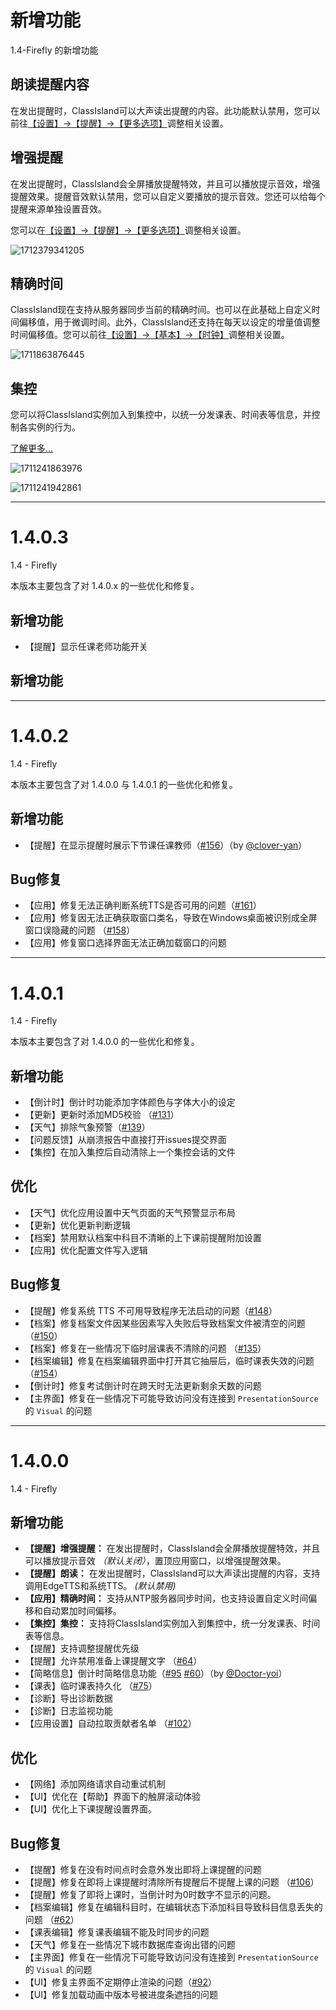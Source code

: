 # 新增功能

1.4-Firefly 的新增功能

## 朗读提醒内容

在发出提醒时，ClassIsland可以大声读出提醒的内容。此功能默认禁用，您可以前往[【设置】->【提醒】->【更多选项】](ci://app/settings/notification)调整相关设置。

## 增强提醒

在发出提醒时，ClassIsland会全屏播放提醒特效，并且可以播放提示音效，增强提醒效果。提醒音效默认禁用，您可以自定义要播放的提示音效。您还可以给每个提醒来源单独设置音效。

您可以在[【设置】->【提醒】->【更多选项】](ci://app/settings/notification)调整相关设置。

![1712379341205](pack://application:,,,/ClassIsland;component/Assets/Documents/image/ChangeLog/1712379341205.png)

## 精确时间

ClassIsland现在支持从服务器同步当前的精确时间。也可以在此基础上自定义时间偏移值，用于微调时间。此外，ClassIsland还支持在每天以设定的增量值调整时间偏移值。您可以前往[【设置】->【基本】->【时钟】](ci://app/settings/general)调整相关设置。

![1711863876445](pack://application:,,,/ClassIsland;component/Assets/Documents/image/ChangeLog/1711863876445.png)

## 集控

您可以将ClassIsland实例加入到集控中，以统一分发课表、时间表等信息，并控制各实例的行为。

[了解更多…](https://classisland-docs.readthedocs.io/zh-cn/latest/management/)

![1711241863976](pack://application:,,,/ClassIsland;component/Assets/Documents/image/ChangeLog/1711241863976.png)

![1711241942861](pack://application:,,,/ClassIsland;component/Assets/Documents/image/ChangeLog/1711241942861.png)


***

# 1.4.0.3


1.4 - Firefly

本版本主要包含了对 1.4.0.x 的一些优化和修复。

## 新增功能
- 【提醒】显示任课老师功能开关

## 新增功能

***


# 1.4.0.2

1.4 - Firefly

本版本主要包含了对 1.4.0.0 与 1.4.0.1 的一些优化和修复。

## 新增功能
- 【提醒】在显示提醒时展示下节课任课教师（[#156](https://github.com/ClassIsland/ClassIsland/pull/156)）（by [@clover-yan](https://github.com/clover-yan)）

## Bug修复
- 【应用】修复无法正确判断系统TTS是否可用的问题（[#161](https://github.com/ClassIsland/ClassIsland/discussions/161)）
- 【应用】修复因无法正确获取窗口类名，导致在Windows桌面被识别成全屏窗口误隐藏的问题 （[#158](https://github.com/ClassIsland/ClassIsland/issues/158)）
- 【应用】修复窗口选择界面无法正确加载窗口的问题

***


# 1.4.0.1

1.4 - Firefly

本版本主要包含了对 1.4.0.0 的一些优化和修复。

## 新增功能
- 【倒计时】倒计时功能添加字体颜色与字体大小的设定
- 【更新】更新时添加MD5校验 （[#131](https://github.com/ClassIsland/ClassIsland/issues/131)）
- 【天气】排除气象预警（[#139](https://github.com/ClassIsland/ClassIsland/issues/139)）
- 【问题反馈】从崩溃报告中直接打开issues提交界面
- 【集控】在加入集控后自动清除上一个集控会话的文件

## 优化
- 【天气】优化应用设置中天气页面的天气预警显示布局
- 【更新】优化更新判断逻辑
- 【档案】禁用默认档案中科目不清晰的上下课前提醒附加设置
- 【应用】优化配置文件写入逻辑

## Bug修复
- 【提醒】修复系统 TTS 不可用导致程序无法启动的问题（[#148](https://github.com/ClassIsland/ClassIsland/issues/148)）
- 【档案】修复档案文件因某些因素写入失败后导致档案文件被清空的问题 （[#150](https://github.com/ClassIsland/ClassIsland/issues/150)）
- 【档案】修复在一些情况下临时层课表不清除的问题 （[#135](https://github.com/ClassIsland/ClassIsland/issues/135)）
- 【档案编辑】修复在档案编辑界面中打开其它抽屉后，临时课表失效的问题 （[#154](https://github.com/ClassIsland/ClassIsland/issues/154)）
- 【倒计时】修复考试倒计时在跨天时无法更新剩余天数的问题
- 【主界面】修复在一些情况下可能导致访问没有连接到 `PresentationSource` 的 `Visual` 的问题

***


# 1.4.0.0

1.4 - Firefly

## 新增功能
- **【提醒】增强提醒：** 在发出提醒时，ClassIsland会全屏播放提醒特效，并且可以播放提示音效 *（默认关闭）*，置顶应用窗口，以增强提醒效果。
- **【提醒】朗读：** 在发出提醒时，ClassIsland可以大声读出提醒的内容，支持调用EdgeTTS和系统TTS。 *(默认禁用)*
- **【应用】精确时间：** 支持从NTP服务器同步时间，也支持设置自定义时间偏移和自动累加时间偏移。
- **【集控】集控：** 支持将ClassIsland实例加入到集控中，统一分发课表、时间表等信息。
- 【提醒】支持调整提醒优先级
- 【提醒】允许禁用准备上课提醒文字 （[#64](https://github.com/HelloWRC/ClassIsland/issues/64)）
- 【简略信息】倒计时简略信息功能（[#95](https://github.com/HelloWRC/ClassIsland/pull/95) [#60](https://github.com/HelloWRC/ClassIsland/issues/60)）（by [@Doctor-yoi](https://github.com/Doctor-yoi)）
- 【课表】临时课表持久化 （[#75](https://github.com/HelloWRC/ClassIsland/issues/75)）
- 【诊断】导出诊断数据
- 【诊断】日志监视功能
- 【应用设置】自动拉取贡献者名单 （[#102](https://github.com/HelloWRC/ClassIsland/issues/102)）

## 优化
- 【网络】添加网络请求自动重试机制
- 【UI】优化在【帮助】界面下的触屏滚动体验
- 【UI】优化上下课提醒设置界面。

## Bug修复
- 【提醒】修复在没有时间点时会意外发出即将上课提醒的问题
- 【提醒】修复在即将上课提醒时清除所有提醒后不提醒上课的问题 （[#106](https://github.com/HelloWRC/ClassIsland/issues/106)）
- 【提醒】修复了即将上课时，当倒计时为0时数字不显示的问题。
- 【档案编辑】修复在编辑科目时，在编辑状态下添加科目导致科目信息丢失的问题 （[#62](https://github.com/HelloWRC/ClassIsland/issues/62)）
- 【课表编辑】修复课表编辑不能及时同步的问题
- 【天气】修复在一些情况下城市数据库查询出错的问题
- 【主界面】修复在一些情况下可能导致访问没有连接到 `PresentationSource` 的 `Visual` 的问题
- 【UI】修复主界面不定期停止渲染的问题（[#92](https://github.com/HelloWRC/ClassIsland/issues/92)）
- 【UI】修复加载动画中版本号被进度条遮挡的问题

